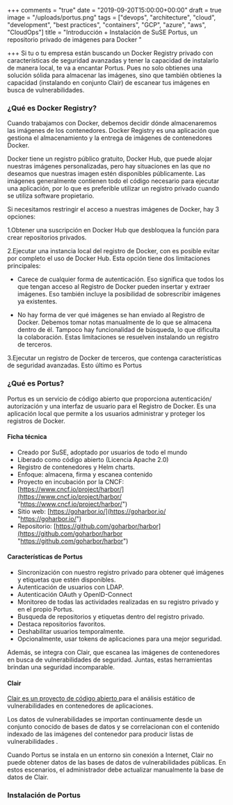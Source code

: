 +++
comments = "true"
date = "2019-09-20T15:00:00+00:00"
draft = true
image = "/uploads/portus.png"
tags = ["devops", "architecture", "cloud", "development", "best practices", "containers", "GCP", "azure", "aws", "CloudOps"]
title = "Introducción + Instalación de SuSE Portus, un repositorio privado de imágenes para Docker "

+++
Si tu o tu empresa están buscando un Docker Registry privado con características de seguridad avanzadas y tener la capacidad de instalarlo de manera  local, te va a encantar Portus. Pues  no solo obtienes una solución sólida para almacenar las imágenes, sino que también obtienes la capacidad (instalando en conjunto  Clair) de escanear tus imágenes en busca de vulnerabilidades.

### ¿Qué es Docker Registry?

Cuando trabajamos con Docker,  debemos decidir dónde almacenaremos las imágenes  de los contenedores. Docker Registry es una aplicación que gestiona el almacenamiento y la entrega de imágenes de contenedores Docker. 

Docker  tiene un registro público gratuito, Docker Hub, que puede alojar nuestras imágenes  personalizadas, pero hay situaciones en las que no deseamos que nuestras imagen estén disponibles públicamente. Las imágenes generalmente contienen todo el código necesario para ejecutar una aplicación, por lo que es preferible utilizar un registro privado cuando se utiliza software propietario.

Si necesitamos restringir el acceso a nuestras imágenes de Docker, hay 3 opciones:

1\.Obtener una suscripción en Docker Hub que desbloquea la función para crear repositorios privados.

2\.Ejecutar una instancia local del registro de Docker, con es posible evitar por completo el uso de Docker Hub.  Esta opción  tiene dos limitaciones principales:

* Carece de cualquier forma de autenticación. Eso significa que todos los que tengan acceso al Registro de Docker pueden insertar y extraer imágenes. Eso también incluye la posibilidad de sobrescribir imágenes ya existentes.


* No hay forma de ver qué imágenes se han enviado al Registro de Docker. Debemos tomar notas manualmente de lo que se almacena dentro de él. Tampoco hay funcionalidad de búsqueda, lo que dificulta la colaboración. Estas limitaciones se resuelven instalando un registro de terceros.

3\.Ejecutar un registro de Docker de terceros, que contenga características de seguridad avanzadas. Esto último es Portus

### ¿Qué es Portus?

Portus es un servicio de código abierto que proporciona autenticación/ autorización  y una interfaz de usuario para el Registro de Docker. Es una aplicación local que permite a los usuarios administrar y proteger los registros de Docker.

#### Ficha técnica

* Creado por SuSE, adoptado por usuarios de todo el mundo
* Liberado como código abierto (Licencia Apache 2.0)
* Registro de contenedores y  Helm charts.
* Enfoque: almacena, firma y escanea contenido
* Proyecto en incubación por la CNCF:  [https://www.cncf.io/project/harbor/](https://www.cncf.io/project/harbor/ "https://www.cncf.io/project/harbor/")
* Sitio web:  [https://goharbor.io/](https://goharbor.io/ "https://goharbor.io/")
* Repositorio: [https://github.com/goharbor/harbor](https://github.com/goharbor/harbor "https://github.com/goharbor/harbor")

#### Características de Portus

* Sincronización con nuestro  registro privado para obtener qué imágenes y etiquetas que estén disponibles.
* Autenticación de usuarios con LDAP.
* Autenticación OAuth y OpenID-Connect
* Monitoreo de todas las actividades realizadas en su registro privado y en el propio Portus.
* Busqueda de repositorios y etiquetas dentro del registro privado.
* Destaca  repositorios favoritos.
* Deshabilitar usuarios temporalmente.
* Opcionalmente, usar tokens de aplicaciones para una mejor seguridad.

Además, se integra con Clair, que escanea las imágenes de  contenedores en busca de vulnerabilidades de seguridad. Juntas, estas herramientas brindan una seguridad  incomparable.

#### Clair

[Clair es un proyecto de código abierto ](https://github.com/coreos/clair)para el análisis estático de vulnerabilidades en contenedores de aplicaciones.

Los datos de vulnerabilidades se importan continuamente desde un conjunto conocido de bases de datos y se correlacionan con el contenido indexado de las imágenes del contenedor para producir listas de vulnerabilidades .

Cuando Portus se instala en un entorno sin conexión a Internet, Clair no puede obtener datos de las bases de datos de vulnerabilidades públicas. En estos escenarios, el administrador  debe actualizar manualmente la base de datos de Clair.

### Instalación de Portus
